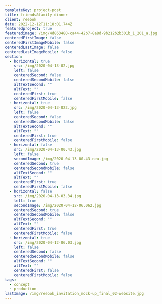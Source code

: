 ```yaml
---
templateKey: project-post
title: friends&family dinner
client: reebok
date: 2022-12-12T11:18:01.744Z
featuredproject: true
featuredimage: /img/4d863480-ca44-42b7-8a8d-9b212b2b301b_1_201_a.jpg
centeredFirstImage: false
centeredFirstImageMobile: false
centeredLastImage: false
centeredLastImageMobile: false
section:
  - horizontal: true
    src: /img/2020-04-13-02.jpg
    left: false
    centeredSecond: false
    centeredSecondMobile: false
    altTextSecond: ""
    altText: ""
    centeredFirst: true
    centeredFirstMobile: false
  - horizontal: true
    src: /img/2020-04-13-022.jpg
    left: false
    centeredSecond: false
    centeredSecondMobile: false
    altTextSecond: ""
    altText: ""
    centeredFirst: true
    centeredFirstMobile: false
  - horizontal: false
    src: /img/2020-04-13-00.43.jpg
    left: false
    secondImage: /img/2020-04-13-00.43-neu.jpg
    centeredSecond: true
    centeredSecondMobile: false
    altTextSecond: ""
    altText: ""
    centeredFirst: true
    centeredFirstMobile: false
  - horizontal: false
    src: /img/2020-04-13-03.34.jpg
    left: true
    secondImage: /img/2020-04-12-06.062.jpg
    centeredSecond: true
    centeredSecondMobile: false
    altTextSecond: ""
    altText: ""
    centeredFirst: true
    centeredFirstMobile: false
  - horizontal: true
    src: /img/2020-04-12-06.03.jpg
    left: false
    centeredSecond: false
    centeredSecondMobile: false
    altTextSecond: ""
    altText: ""
    centeredFirst: false
    centeredFirstMobile: false
tags:
  - concept
  - production
lastImage: /img/reebok_invitation_mock-up_final_02-website.jpg
---
```

